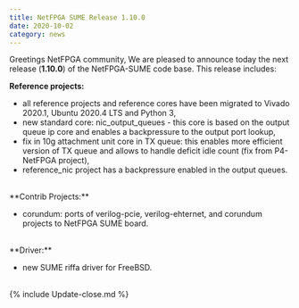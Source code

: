 ```yaml
---
title: NetFPGA SUME Release 1.10.0
date: 2020-10-02
category: news
---
```



Greetings NetFPGA community,
We are pleased to announce today the next release (**1.10.0**) of the NetFPGA-SUME code base.
This release includes:

**Reference projects:**


-  all reference projects and reference cores have been migrated to Vivado 2020.1, Ubuntu 2020.4 LTS and Python 3,
-  new standard core: nic_output_queues - this core is based on the output queue ip core and enables a backpressure to the output port lookup,
-  fix in 10g attachment unit core in TX queue: this enables more efficient version of TX queue and allows to handle deficit idle count (fix from P4-NetFPGA project),
-  reference_nic project has a backpressure enabled in the output queues.

<br>
**Contrib Projects:**

-  corundum: ports of verilog-pcie, verilog-ehternet, and corundum projects to NetFPGA SUME board.

<br>
**Driver:**

-  new SUME riffa driver for FreeBSD.

<br>
{% include Update-close.md %}

